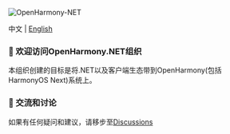 ![OpenHarmony-NET](https://github.com/user-attachments/assets/6b824a7c-bc56-4aec-945a-570e5c50a310)

中文 | [English](https://github.com/OpenHarmony-NET/.github/blob/main/profile/README_EN.md)

### 👋 欢迎访问OpenHarmony.NET组织

本组织创建的目标是将.NET以及客户端生态带到OpenHarmony(包括HarmonyOS Next)系统上。


### 💬 交流和讨论

如果有任何疑问和建议，请移步至[Discussions](https://github.com/orgs/OpenHarmony-NET/discussions)
